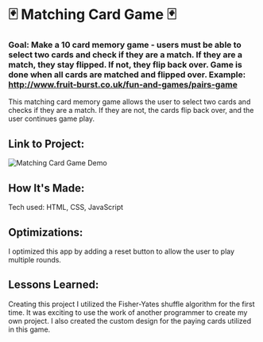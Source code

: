 # 🃏 Matching Card Game 🃏

### Goal: Make a 10 card memory game - users must be able to select two cards and check if they are a match. If they are a match, they stay flipped. If not, they flip back over. Game is done when all cards are matched and flipped over. Example: http://www.fruit-burst.co.uk/fun-and-games/pairs-game 

This matching card memory game allows the user to select two cards and checks if they are a match. If they are not, the cards flip back over, and the user continues game play.

## Link to Project: 

![Matching Card Game Demo](url)


## How It's Made:
Tech used: HTML, CSS, JavaScript

## Optimizations:
I optimized this app by adding a reset button to allow the user to play multiple rounds.


## Lessons Learned:
Creating this project I utilized the Fisher-Yates shuffle algorithm for the first time. It was exciting to use the work of another programmer to create my own project. I also created the custom design for the paying cards utilized in this game.